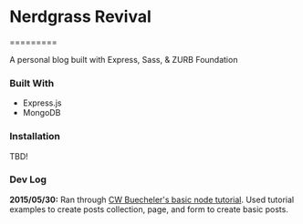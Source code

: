 # Nerdgrass Revival
=========

A personal blog built with Express, Sass, & ZURB Foundation

### Built With
* Express.js
* MongoDB

### Installation
TBD!

### Dev Log
**2015/05/30:** Ran through [CW Buecheler's basic node tutorial](http://cwbuecheler.com/web/tutorials/2013/node-express-mongo/). Used tutorial examples to create posts collection, page, and form to create basic posts.
